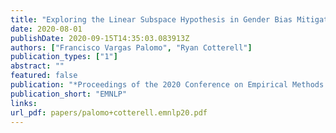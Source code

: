 ```yaml
---
title: "Exploring the Linear Subspace Hypothesis in Gender Bias Mitigation"
date: 2020-08-01
publishDate: 2020-09-15T14:35:03.083913Z
authors: ["Francisco Vargas Palomo", "Ryan Cotterell"]
publication_types: ["1"]
abstract: ""
featured: false
publication: "*Proceedings of the 2020 Conference on Empirical Methods in Natural Language Processing and the 9th International Joint Conference on Natural Language Processing*"
publication_short: "EMNLP"
links:
url_pdf: papers/palomo+cotterell.emnlp20.pdf
---
```


